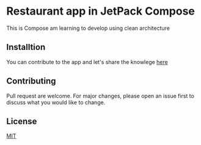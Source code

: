 # Restaurant app in JetPack Compose
This is Compose am learning to develop using clean architecture 

## Installtion
You can contribute to the app and let's share the knowlege [here](https://github.com/Wahomethegeek/Restaurant-app.git)

## Contributing
Pull request are welcome. For major changes, please open an issue first to discuss what you would like to change.

## License
[MIT](https://choosealicense.com/licenses/mit/)
